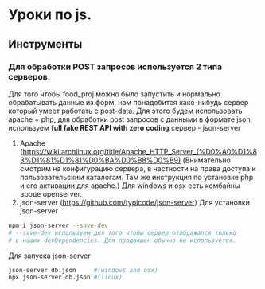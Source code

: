 # Уроки по js.
## Инструменты
### Для обработки POST запросов используется 2 типа серверов.
Для того чтобы food_proj можно было запустить и нормально обрабатывать данные из форм, нам понадобится како-нибудь сервер который умеет работать с post-data. Для этого будем использовать apache + php, для обработки post запросов с данными в формате json используем **full fake REST API with zero coding** сервер - json-server
1. Apache (https://wiki.archlinux.org/title/Apache_HTTP_Server_(%D0%A0%D1%83%D1%81%D1%81%D0%BA%D0%B8%D0%B9) (Внимательно смотрим на конфигурацию сервера, в частности на права доступа к пользовательским каталогам. Там же инструкция по установке php и его активации для apache.) Для windows и osx есть комбайны вроде openserver.
2. json-server (https://github.com/typicode/json-server)
Для установки json-server
``` bash
npm i json-server --save-dev
# --save-dev используем для того чтобы сервер отображался только
# в наших devDependencies. Для продакшен обычно не используется.
```
Для запуска json-server
``` bash
json-server db.json     #(windows and osx)
npx json-server db.json #(linux)
```
